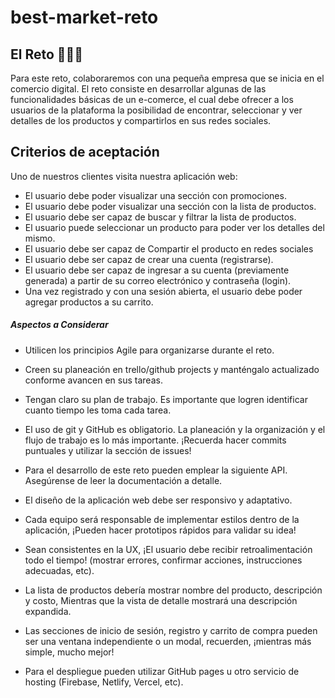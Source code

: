 # best-market-reto

## El Reto 👩🏽‍💻
Para este reto, colaboraremos con una pequeña empresa que se inicia en el comercio digital. El reto consiste en desarrollar algunas de las funcionalidades básicas de un e-comerce, el cual debe ofrecer a los usuarios de la plataforma la posibilidad de encontrar, seleccionar y ver detalles de los productos y compartirlos en sus redes sociales.

## Criterios de aceptación

Uno de nuestros clientes visita nuestra aplicación web:

- El usuario debe poder visualizar una sección con promociones.
- El usuario debe poder visualizar una sección con la lista de productos. 
- El usuario debe ser capaz de buscar y filtrar la lista de productos. 
- El usuario puede seleccionar un producto para poder ver los detalles del mismo. 
- El usuario debe ser capaz de Compartir el producto en redes sociales
- El usuario debe ser capaz de crear una cuenta (registrarse).
- El usuario debe ser capaz de ingresar a su cuenta (previamente generada) a partir de su correo electrónico y contraseña (login).
- Una vez registrado y con una sesión abierta, el usuario debe poder agregar productos a su carrito.

##### Aspectos a Considerar

- Utilicen los principios Agile para organizarse durante el reto.

- Creen su  planeación en trello/github projects y manténgalo actualizado conforme avancen en sus tareas.

- Tengan claro su plan de trabajo. Es importante que logren identificar cuanto tiempo les toma cada tarea.

- El uso de git y GitHub es obligatorio. La planeación y la organización y el flujo de trabajo es lo más importante. ¡Recuerda hacer commits puntuales y utilizar la sección de issues!

- Para el desarrollo de este reto pueden emplear la siguiente API. Asegúrense de leer la documentación a detalle.

- El diseño de la aplicación web debe ser responsivo y adaptativo.

- Cada equipo será responsable de implementar estilos dentro de la aplicación, ¡Pueden hacer prototipos rápidos para validar su idea!

- Sean consistentes en la UX, ¡El usuario debe recibir retroalimentación todo el tiempo! (mostrar errores, confirmar acciones, instrucciones adecuadas, etc).

- La lista de productos debería mostrar nombre del producto, descripción y costo, Mientras que la vista de detalle mostrará una descripción expandida.

- Las secciones de inicio de sesión, registro y carrito de compra pueden ser una ventana independiente o un modal, recuerden, ¡mientras más simple, mucho mejor!

- Para el despliegue pueden utilizar GitHub pages u otro servicio de hosting (Firebase, Netlify, Vercel, etc).


